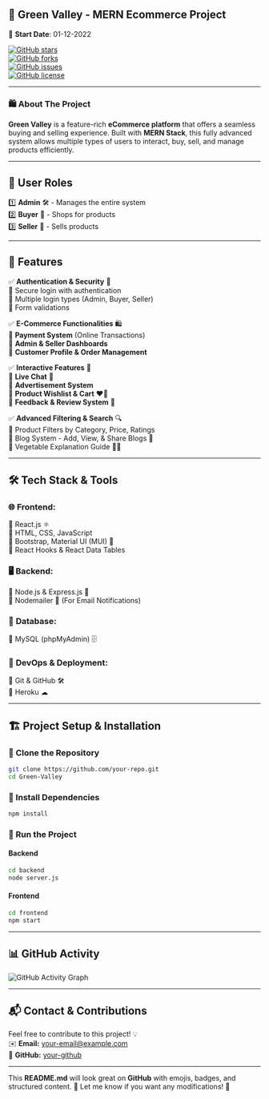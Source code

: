 ## 🌿 **Green Valley - MERN Ecommerce Project**  
📅 **Start Date**: 01-12-2022  

[![GitHub stars](https://img.shields.io/github/stars/snehpnp/Green-Valley.svg?style=flat&logo=github)](https://github.com/snehpnp/Green-Valley)  
[![GitHub forks](https://img.shields.io/github/forks/snehpnp/Green-Valley.svg?style=flat&logo=github)](https://github.com/snehpnp/Green-Valley)  
[![GitHub issues](https://img.shields.io/github/issues/snehpnp/Green-Valley.svg)](https://github.com/snehpnp/Green-Valley/issues)  
[![GitHub license](https://img.shields.io/github/license/snehpnp/Green-Valley)](https://github.com/snehpnp/Green-Valley)  


---

### 🛍 **About The Project**  
**Green Valley** is a feature-rich **eCommerce platform** that offers a seamless buying and selling experience. Built with **MERN Stack**, this fully advanced system allows multiple types of users to interact, buy, sell, and manage products efficiently.  

---

## 🔹 **User Roles**  
1️⃣ **Admin** 🛠️ - Manages the entire system  
2️⃣ **Buyer** 🛒 - Shops for products  
3️⃣ **Seller** 🏪 - Sells products  

---

## 🚀 **Features**  

✅ **Authentication & Security** 🔐  
🔹 Secure login with authentication  
🔹 Multiple login types (Admin, Buyer, Seller)  
🔹 Form validations  

✅ **E-Commerce Functionalities** 🛍  
🔹 **Payment System** (Online Transactions)  
🔹 **Admin & Seller Dashboards**  
🔹 **Customer Profile & Order Management**  

✅ **Interactive Features** 💬  
🔹 **Live Chat** 📢  
🔹 **Advertisement System**  
🔹 **Product Wishlist & Cart** ❤️🛒  
🔹 **Feedback & Review System** 🌟  

✅ **Advanced Filtering & Search** 🔍  
🔹 Product Filters by Category, Price, Ratings  
🔹 Blog System - Add, View, & Share Blogs 📝  
🔹 Vegetable Explanation Guide 🍅🥕  

---

## 🛠 **Tech Stack & Tools**  

### 🌐 **Frontend:**  
🔹 React.js ⚛️  
🔹 HTML, CSS, JavaScript  
🔹 Bootstrap, Material UI (MUI) 🎨  
🔹 React Hooks & React Data Tables  

### 🖥 **Backend:**  
🔹 Node.js & Express.js 🚀  
🔹 Nodemailer 📩 (For Email Notifications)  

### 💾 **Database:**  
🔹 MySQL (phpMyAdmin) 🗄️  

### 🔧 **DevOps & Deployment:**  
🔹 Git & GitHub 🛠  
🔹 Heroku ☁  

---

## 🏗 **Project Setup & Installation**  
### 🔹 Clone the Repository  
```sh
git clone https://github.com/your-repo.git
cd Green-Valley
```

### 🔹 Install Dependencies  
```sh
npm install
```

### 🔹 Run the Project  
#### **Backend**  
```sh
cd backend
node server.js
```
#### **Frontend**  
```sh
cd frontend
npm start
```

---

## 📊 **GitHub Activity**  
![GitHub Activity Graph](https://activity-graph.herokuapp.com/graph?username=your-username&theme=react-dark)  

---

## 📬 **Contact & Contributions**  
Feel free to contribute to this project! 💡  
✉️ **Email:** your-email@example.com  
🔗 **GitHub:** [your-github](https://github.com/your-username)  

---

This **README.md** will look great on **GitHub** with emojis, badges, and structured content. 🎉 Let me know if you want any modifications! 🚀
